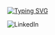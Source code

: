[![Typing SVG](https://readme-typing-svg.demolab.com?font=Fira+Code&size=30&pause=1000&color=A7F7F5&width=435&lines=Hi%2C+I'm+Satya+Savith)](https://git.io/typing-svg)

![LinkedIn](https://img.shields.io/badge/linkedin-%230077B5.svg?style=for-the-badge&logo=linkedin&logoColor=white)
